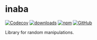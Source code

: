 # inaba

[![Codecov](https://img.shields.io/codecov/c/github/shigma/inaba?style=flat-square)](https://codecov.io/gh/shigma/inaba)
[![downloads](https://img.shields.io/npm/dm/inaba?style=flat-square)](https://www.npmjs.com/package/inaba)
[![npm](https://img.shields.io/npm/v/inaba?style=flat-square)](https://www.npmjs.com/package/inaba)
[![GitHub](https://img.shields.io/github/license/shigma/inaba?style=flat-square)](https://github.com/shigma/inaba/blob/master/LICENSE)

Library for random manipulations.
